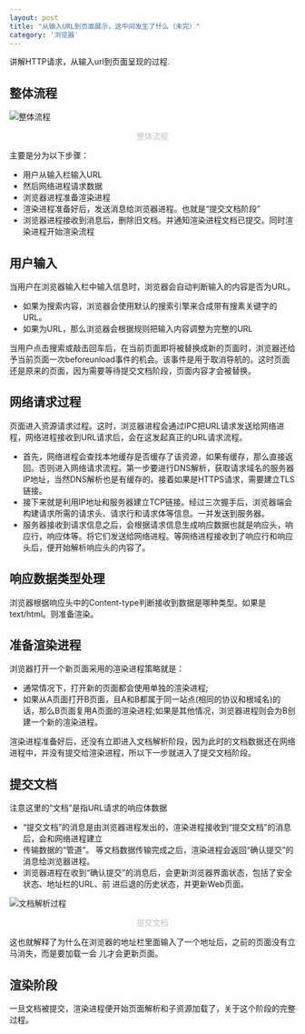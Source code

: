 ```yaml
---
layout: post
title: "从输入URL到页面展示，这中间发生了什么（未完）"
category: '浏览器'
---
```


讲解HTTP请求，从输入url到页面呈现的过程.

## 整体流程

![整体流程](../../../images/url1.png)
<center style="font-size:14px;color:#C0C0C0;">整体流程</center> 

主要是分为以下步骤：

* 用户从输入栏输入URL
* 然后网络进程请求数据
* 浏览器进程准备渲染进程
* 渲染进程准备好后，发送消息给浏览器进程。也就是“提交文档阶段”
* 浏览器进程接收到消息后，删除旧文档。并通知渲染进程文档已提交。同时渲染进程开始渲染流程


## 用户输入
当用户在浏览器输入栏中输入信息时，浏览器会自动判断输入的内容是否为URL。

* 如果为搜索内容，浏览器会使用默认的搜索引擎来合成带有搜素关键字的URL。
* 如果为URL，那么浏览器会根据规则把输入内容调整为完整的URL

当用户点击搜索或敲击回车后，在当前页面即将被替换成新的页面时，浏览器还给予当前页面一次beforeunload事件的机会。该事件是用于取消导航的。这时页面还是原来的页面，因为需要等待提交文档阶段，页面内容才会被替换。

## 网络请求过程
页面进入资源请求过程。这时，浏览器进程会通过IPC把URL请求发送给网络进程，网络进程接收到URL请求后，会在这发起真正的URL请求流程。

* 首先，网络进程会查找本地缓存是否缓存了该资源，如果有缓存，那么直接返回。否则进入网络请求流程。第一步要进行DNS解析，获取请求域名的服务器IP地址，当然DNS解析也是有缓存的。接着如果是HTTPS请求，需要建立TLS链接。
* 接下来就是利用IP地址和服务器建立TCP链接。经过三次握手后，浏览器端会构建请求所需的请求头、请求行和请求体等信息。一并发送到服务器。
* 服务器接收到请求信息之后，会根据请求信息生成响应数据也就是响应头，响应行，响应体等。将它们发送给网络进程。等网络进程接收到了响应行和响应头后，便开始解析响应头的内容了。

## 响应数据类型处理
浏览器根据响应头中的Content-type判断接收到数据是哪种类型。如果是text/html。则准备渲染。

## 准备渲染进程
浏览器打开一个新⻚面采用的渲染进程策略就是：

* 通常情况下，打开新的⻚面都会使用单独的渲染进程;
* 如果从A⻚面打开B⻚面，且A和B都属于同一站点(相同的协议和根域名)的话，那么B⻚面复用A⻚面的渲染进程;如果是其他情况，浏览器进程则会为B创建一个新的渲染进程。

渲染进程准备好后，还没有立即进入文档解析阶段，因为此时的文档数据还在网络进程中，并没有提交给渲染进程，所以下一步就进入了提交文档阶段。

## 提交文档
注意这里的“文档”是指URL请求的响应体数据

* “提交文档”的消息是由浏览器进程发出的，渲染进程接收到“提交文档”的消息后，会和网络进程建立
* 传输数据的“管道”。 等文档数据传输完成之后，渲染进程会返回“确认提交”的消息给浏览器进程。
* 浏览器进程在收到“确认提交”的消息后，会更新浏览器界面状态，包括了安全状态、地址栏的URL、前 进后退的历史状态，并更新Web⻚面。

![文档解析过程](../../../images/url2.png)
<center style="font-size:14px;color:#C0C0C0;">提交文档</center> 

这也就解释了为什么在浏览器的地址栏里面输入了一个地址后，之前的⻚面没有立⻢消失，而是要加载一会 儿才会更新⻚面。
## 渲染阶段
一旦文档被提交，渲染进程便开始⻚面解析和子资源加载了，关于这个阶段的完整过程。
